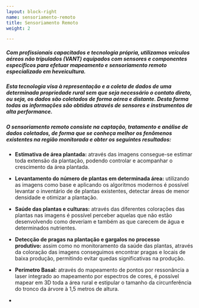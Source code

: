 ```yaml
---
layout: block-right
name: sensoriamento-remoto
title: Sensoriamento Remoto
weight: 2

---
```

##### Com profissionais capacitados e tecnologia própria, utilizamos veículos aéreos não tripulados (VANT) equipados com sensores e componentes específicos para efetuar mapeamento e sensoriamento remoto especializado em heveicultura.

##### Esta tecnologia visa à representação e a coleta de dados de uma determinada propriedade rural sem que seja necessário o contato direto, ou seja, os dados são coletados de forma aérea e distante. Desta forma todas as informações são obtidas através de sensores e instrumentos de alta performance.

##### O sensoriamento remoto consiste na captação, tratamento e análise de dados coletados, de forma que se conheça melhor os fenômenos existentes na região monitorada e obter os seguintes resultados:

* **Estimativa de área plantada:** através das imagens consegue-se estimar toda extensão da plantação, podendo controlar e acompanhar o crescimento da área plantada.


* **Levantamento do número de plantas em determinada área:** utilizando as imagens como base e aplicando os algoritmos modernos é possível levantar o inventário de de plantas existentes, detectar áreas de menor densidade e otimizar a plantação.


* **Saúde das plantas e culturas:** através das diferentes colorações das plantas nas imagens é possível perceber aquelas que não estão desenvolvendo como deveriam e também as que carecem de água e determinados nutrientes.


* **Detecção de pragas na plantação e gargalos no processo produtivo:** assim como no monitoramento da saúde das plantas, através da coloração das imagens conseguimos encontrar pragas e locais de baixa produção, permitindo evitar quedas significativas na produção.
* **Perímetro Basal:** através do mapeamento de pontos por ressonância a laser integrado ao mapeamento por espectros de cores, é possível mapear em 3D toda a área rural e estipular o tamanho da circunferência do tronco da árvore à 1,5 metros de altura.


* 